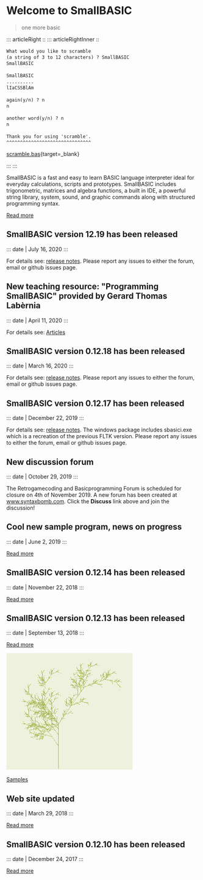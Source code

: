 # Welcome to SmallBASIC

> one more basic

::: articleRight ::
::: articleRightInner ::

```
What would you like to scramble
(a string of 3 to 12 characters) ? SmallBASIC
SmallBASIC

SmallBASIC
..........
lIaCSSBlAm

again(y/n) ? n
n

another word(y/n) ? n
n

Thank you for using 'scramble'.
^^^^^^^^^^^^^^^^^^^^^^^^^^^^^^^
```

[scramble.bas](https://raw.githubusercontent.com/smallbasic/smallbasic.samples/master/games%201/scramble.bas){target=_blank}

:::
:::

SmallBASIC is a fast and easy to learn BASIC language interpreter ideal for everyday calculations, scripts and prototypes. SmallBASIC includes trigonometric, matrices and algebra functions, a built in IDE, a powerful string library, system, sound, and graphic commands along with structured programming syntax.

[Read more](/pages/guide.html)

## SmallBASIC version 12.19 has been released

::: date
| July 16, 2020
:::

For details see: [release notes](https://github.com/smallbasic/SmallBASIC/releases/tag/12_19). Please report any issues to either the forum, email or github issues page.


## New teaching resource: "Programming SmallBASIC" provided by Gerard Thomas Lab&egrave;rnia

::: date
| April 11, 2020
:::

For details see: [Articles](/pages/articles.html)

## SmallBASIC version 0.12.18 has been released

::: date
| March 16, 2020
:::

For details see: [release notes](https://github.com/smallbasic/SmallBASIC/releases/tag/0_12_18). Please report any issues to either the forum, email or github issues page.

## SmallBASIC version 0.12.17 has been released

::: date
| December 22, 2019
:::

For details see: [release notes](https://github.com/smallbasic/SmallBASIC/releases/tag/0_12_17). The windows package includes sbasici.exe which is a recreation of the previous FLTK version. Please report any issues to either the forum, email or github issues page.

## New discussion forum

::: date
| October 29, 2019
:::

The Retrogamecoding and Basicprogramming Forum is scheduled for closure on 4th of November 2019. A new forum has been created at www.syntaxbomb.com. Click the **Discuss** link above and join the discussion!

## Cool new sample program, news on progress

::: date
| June 2, 2019
:::

[Read more](/posts/2019-06-02.html)

## SmallBASIC version 0.12.14 has been released

::: date
| November 22, 2018
:::

[Read more](/pages/changelog.html)

## SmallBASIC version 0.12.13 has been released

::: date
| September 13, 2018
:::

[Read more](/posts/2018-09-13.html)

![](images/lsystem.png "Fun with lsystems")

[Samples](/pages/samples.html)

## Web site updated

::: date
| March 29, 2018
:::

[Read more](/posts/2018-29-03.html)

## SmallBASIC version 0.12.10 has been released

::: date
| December 24, 2017
:::

[Read more](/posts/2017-24-12-1.html)

